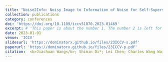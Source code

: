 ```yaml
---
title: "Noise2Info: Noisy Image to Information of Noise for Self-Supervised Image Denoising"
collection: publications
category: conferences
doi: 'https://doi.org/10.1109/iccv51070.2023.01469'
excerpt: # 'This paper is about the number 1. The number 2 is left for future work.'
date: 2023-01-01
venue: 'ICCV'
slidesurl: 'https://dominatorx.github.io/files/23ICCV-s.pdf'
paperurl: 'https://dominatorx.github.io/files/23ICCV-p.pdf'
citation:  <b>Jiachuan Wang</b>; Shimin Di*; Lei Chen; Charles Wang Wai Ng
---
```

